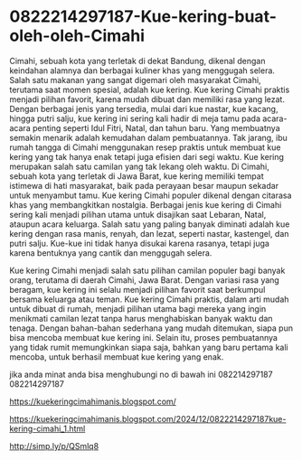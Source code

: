 # 0822214297187-Kue-kering-buat-oleh-oleh-Cimahi
Cimahi, sebuah kota yang terletak di dekat Bandung, dikenal dengan keindahan alamnya dan berbagai kuliner khas yang menggugah selera. Salah satu makanan yang sangat digemari oleh masyarakat Cimahi, terutama saat momen spesial, adalah kue kering. Kue kering Cimahi praktis menjadi pilihan favorit, karena mudah dibuat dan memiliki rasa yang lezat. Dengan berbagai jenis yang tersedia, mulai dari kue nastar, kue kacang, hingga putri salju, kue kering ini sering kali hadir di meja tamu pada acara-acara penting seperti Idul Fitri, Natal, dan tahun baru. Yang membuatnya semakin menarik adalah kemudahan dalam pembuatannya. Tak jarang, ibu rumah tangga di Cimahi menggunakan resep praktis untuk membuat kue kering yang tak hanya enak tetapi juga efisien dari segi waktu.
Kue kering merupakan salah satu camilan yang tak lekang oleh waktu. Di Cimahi, sebuah kota yang terletak di Jawa Barat, kue kering memiliki tempat istimewa di hati masyarakat, baik pada perayaan besar maupun sekadar untuk menyambut tamu. Kue kering Cimahi populer dikenal dengan citarasa khas yang membangkitkan nostalgia. Berbagai jenis kue kering di Cimahi sering kali menjadi pilihan utama untuk disajikan saat Lebaran, Natal, ataupun acara keluarga. Salah satu yang paling banyak diminati adalah kue kering dengan rasa manis, renyah, dan lezat, seperti nastar, kastengel, dan putri salju. Kue-kue ini tidak hanya disukai karena rasanya, tetapi juga karena bentuknya yang cantik dan menggugah selera.

Kue kering Cimahi menjadi salah satu pilihan camilan populer bagi banyak orang, terutama di daerah Cimahi, Jawa Barat. Dengan variasi rasa yang beragam, kue kering ini selalu menjadi pilihan favorit saat berkumpul bersama keluarga atau teman. Kue kering Cimahi praktis, dalam arti mudah untuk dibuat di rumah, menjadi pilihan utama bagi mereka yang ingin menikmati camilan lezat tanpa harus menghabiskan banyak waktu dan tenaga. Dengan bahan-bahan sederhana yang mudah ditemukan, siapa pun bisa mencoba membuat kue kering ini. Selain itu, proses pembuatannya yang tidak rumit memungkinkan siapa saja, bahkan yang baru pertama kali mencoba, untuk berhasil membuat kue kering yang enak.

jika anda minat anda bisa menghubungi no di bawah ini
 082214297187
 082214297187

https://kuekeringcimahimanis.blogspot.com/

https://kuekeringcimahimanis.blogspot.com/2024/12/0822214297187kue-kering-cimahi_1.html

http://simp.ly/p/QSmlq8
